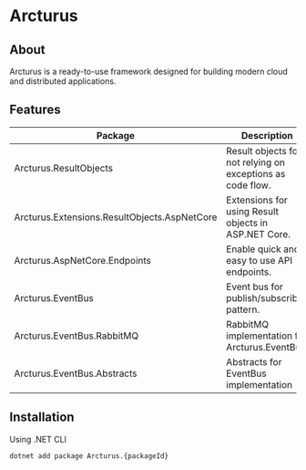# Arcturus

## About
Arcturus is a ready-to-use framework designed for building modern cloud and distributed applications.

## Features

| Package | Description | PackageId |
| - | - | - |
| Arcturus.ResultObjects | Result objects for not relying on exceptions as code flow. | Arcturus.ResultObjects |
| Arcturus.Extensions.ResultObjects.AspNetCore | Extensions for using Result objects in ASP.NET Core. | Arcturus.Extensions.ResultObjects.AspNetCore |
| Arcturus.AspNetCore.Endpoints | Enable quick and easy to use API endpoints. | Arcturus.AspNetCore.Endpoints |
| Arcturus.EventBus | Event bus for publish/subscribe pattern. | Arcturus.EventBus |
| Arcturus.EventBus.RabbitMQ | RabbitMQ implementation for Arcturus.EventBus. | Arcturus.EventBus.RabbitMQ |
| Arcturus.EventBus.Abstracts | Abstracts for EventBus implementation | Arcturus.EventBus.Abstracts |

## Installation
Using .NET CLI

```bash
dotnet add package Arcturus.{packageId}
```